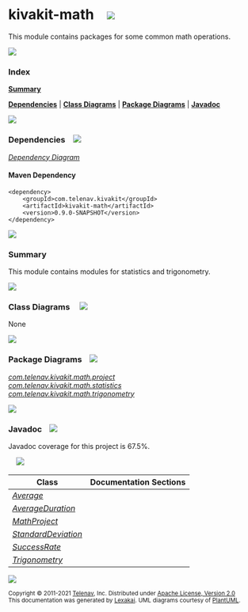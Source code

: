 # kivakit-math &nbsp;&nbsp; <img src="https://www.kivakit.org/images/math-40.png" srcset="https://www.kivakit.org/images/math-40-2x.png 2x"/>

This module contains packages for some common math operations.

<img src="https://www.kivakit.org/images/horizontal-line-512.png" srcset="https://www.kivakit.org/images/horizontal-line-512-2x.png 2x"/>

### Index

[**Summary**](#summary)  

[**Dependencies**](#dependencies) | [**Class Diagrams**](#class-diagrams) | [**Package Diagrams**](#package-diagrams) | [**Javadoc**](#javadoc)

<img src="https://www.kivakit.org/images/horizontal-line-512.png" srcset="https://www.kivakit.org/images/horizontal-line-512-2x.png 2x"/>

### Dependencies <a name="dependencies"></a> &nbsp;&nbsp; <img src="https://www.kivakit.org/images/dependencies-32.png" srcset="https://www.kivakit.org/images/dependencies-32-2x.png 2x"/>

[*Dependency Diagram*](https://www.kivakit.org/lexakai/kivakit-extensions/kivakit-math/documentation/diagrams/dependencies.svg)

#### Maven Dependency

    <dependency>
        <groupId>com.telenav.kivakit</groupId>
        <artifactId>kivakit-math</artifactId>
        <version>0.9.0-SNAPSHOT</version>
    </dependency>


<img src="https://www.kivakit.org/images/horizontal-line-128.png" srcset="https://www.kivakit.org/images/horizontal-line-128-2x.png 2x"/>

[//]: # (start-user-text)

### Summary <a name = "summary"></a>

This module contains modules for statistics and trigonometry.

[//]: # (end-user-text)

<img src="https://www.kivakit.org/images/horizontal-line-128.png" srcset="https://www.kivakit.org/images/horizontal-line-128-2x.png 2x"/>

### Class Diagrams <a name="class-diagrams"></a> &nbsp; &nbsp; <img src="https://www.kivakit.org/images/diagram-32.png" srcset="https://www.kivakit.org/images/diagram-32-2x.png 2x"/>

None

<img src="https://www.kivakit.org/images/horizontal-line-128.png" srcset="https://www.kivakit.org/images/horizontal-line-128-2x.png 2x"/>

### Package Diagrams <a name="package-diagrams"></a> &nbsp;&nbsp; <img src="https://www.kivakit.org/images/box-32.png" srcset="https://www.kivakit.org/images/box-32-2x.png 2x"/>

[*com.telenav.kivakit.math.project*](https://www.kivakit.org/lexakai/kivakit-extensions/kivakit-math/documentation/diagrams/com.telenav.kivakit.math.project.svg)  
[*com.telenav.kivakit.math.statistics*](https://www.kivakit.org/lexakai/kivakit-extensions/kivakit-math/documentation/diagrams/com.telenav.kivakit.math.statistics.svg)  
[*com.telenav.kivakit.math.trigonometry*](https://www.kivakit.org/lexakai/kivakit-extensions/kivakit-math/documentation/diagrams/com.telenav.kivakit.math.trigonometry.svg)

<img src="https://www.kivakit.org/images/horizontal-line-128.png" srcset="https://www.kivakit.org/images/horizontal-line-128-2x.png 2x"/>

### Javadoc <a name="javadoc"></a> &nbsp;&nbsp; <img src="https://www.kivakit.org/images/books-32.png" srcset="https://www.kivakit.org/images/books-32-2x.png 2x"/>

Javadoc coverage for this project is 67.5%.  
  
&nbsp; &nbsp;  ![](https://www.kivakit.org/images/meter-70-12.png)



| Class | Documentation Sections |
|---|---|
| [*Average*](https://www.kivakit.org/javadoc/kivakit-extensions/kivakit.math/com/telenav/kivakit/math/statistics/Average.html) |  |  
| [*AverageDuration*](https://www.kivakit.org/javadoc/kivakit-extensions/kivakit.math/com/telenav/kivakit/math/statistics/AverageDuration.html) |  |  
| [*MathProject*](https://www.kivakit.org/javadoc/kivakit-extensions/kivakit.math/com/telenav/kivakit/math/project/MathProject.html) |  |  
| [*StandardDeviation*](https://www.kivakit.org/javadoc/kivakit-extensions/kivakit.math/com/telenav/kivakit/math/statistics/StandardDeviation.html) |  |  
| [*SuccessRate*](https://www.kivakit.org/javadoc/kivakit-extensions/kivakit.math/com/telenav/kivakit/math/statistics/SuccessRate.html) |  |  
| [*Trigonometry*](https://www.kivakit.org/javadoc/kivakit-extensions/kivakit.math/com/telenav/kivakit/math/trigonometry/Trigonometry.html) |  |  

[//]: # (start-user-text)



[//]: # (end-user-text)

<img src="https://www.kivakit.org/images/horizontal-line-512.png" srcset="https://www.kivakit.org/images/horizontal-line-512-2x.png 2x"/>

<sub>Copyright &#169; 2011-2021 [Telenav](http://telenav.com), Inc. Distributed under [Apache License, Version 2.0](LICENSE)</sub>  
<sub>This documentation was generated by [Lexakai](https://github.com/Telenav/lexakai). UML diagrams courtesy
of [PlantUML](http://plantuml.com).</sub>

